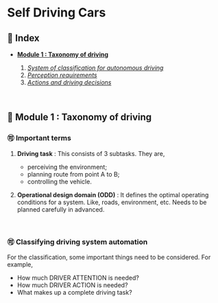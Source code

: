 # Self Driving Cars

## 💢 Index
* **[Module 1 : Taxonomy of driving](#-module-1--taxonomy-of-driving)**

  1. *[System of classification for autonomous driving](#important-terms)*
  2. *[Perception requirements]()*
  3. *[Actions and driving decisions]()*

<!-- * **[Module 2]()** -->
<br>


## 💢 Module 1 : Taxonomy of driving

### 🉑 Important terms
1. **Driving task** : This consists of 3 subtasks. They are, 
    * perceiving the environment; 
    * planning route from point A to B; 
    * controlling the vehicle.

2. **Operational design domain (ODD)** : It defines the optimal operating conditions for a system. Like, roads, environment, etc. Needs to be planned carefully in advanced.

<br>

### 🉑 Classifying driving system automation
For the classification, some important things need to be considered. For example,
* How much DRIVER ATTENTION is needed?
* How much DRIVER ACTION is needed?
* What makes up a complete driving task?
